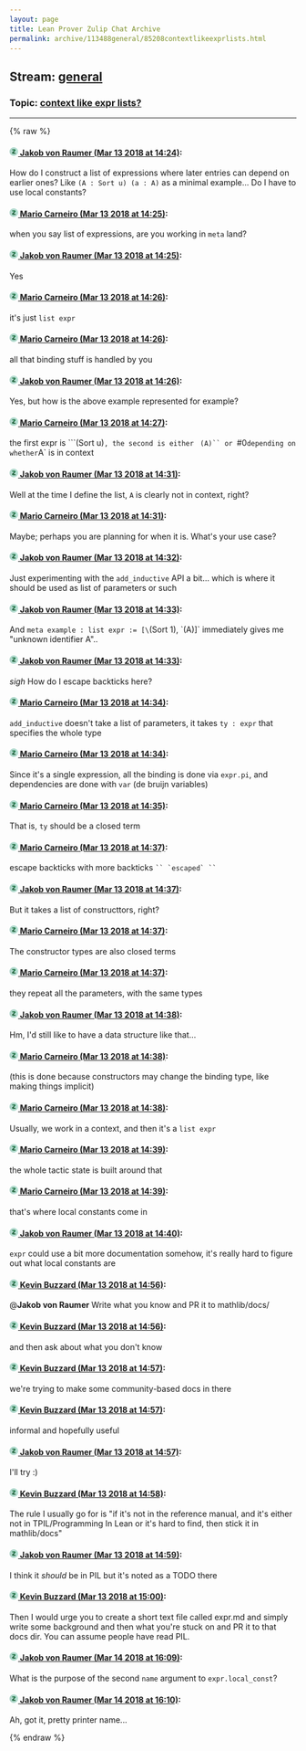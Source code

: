 ```yaml
---
layout: page
title: Lean Prover Zulip Chat Archive 
permalink: archive/113488general/85208contextlikeexprlists.html
---
```


## Stream: [general](index.html)
### Topic: [context like expr lists?](85208contextlikeexprlists.html)

---


{% raw %}
#### [![Click to go to Zulip](../../assets/img/zulip2.png) Jakob von Raumer (Mar 13 2018 at 14:24)](https://leanprover.zulipchat.com/#narrow/stream/113488-general/topic/context%20like%20expr%20lists%3F/near/123654389):
How do I construct a list of expressions where later entries can depend on earlier ones? Like `(A : Sort u) (a : A)` as a minimal example... Do I have to use local constants?

#### [![Click to go to Zulip](../../assets/img/zulip2.png) Mario Carneiro (Mar 13 2018 at 14:25)](https://leanprover.zulipchat.com/#narrow/stream/113488-general/topic/context%20like%20expr%20lists%3F/near/123654415):
when you say list of expressions, are you working in `meta` land?

#### [![Click to go to Zulip](../../assets/img/zulip2.png) Jakob von Raumer (Mar 13 2018 at 14:25)](https://leanprover.zulipchat.com/#narrow/stream/113488-general/topic/context%20like%20expr%20lists%3F/near/123654423):
Yes

#### [![Click to go to Zulip](../../assets/img/zulip2.png) Mario Carneiro (Mar 13 2018 at 14:26)](https://leanprover.zulipchat.com/#narrow/stream/113488-general/topic/context%20like%20expr%20lists%3F/near/123654424):
it's just `list expr`

#### [![Click to go to Zulip](../../assets/img/zulip2.png) Mario Carneiro (Mar 13 2018 at 14:26)](https://leanprover.zulipchat.com/#narrow/stream/113488-general/topic/context%20like%20expr%20lists%3F/near/123654473):
all that binding stuff is handled by you

#### [![Click to go to Zulip](../../assets/img/zulip2.png) Jakob von Raumer (Mar 13 2018 at 14:26)](https://leanprover.zulipchat.com/#narrow/stream/113488-general/topic/context%20like%20expr%20lists%3F/near/123654481):
Yes, but how is the above example represented for example?

#### [![Click to go to Zulip](../../assets/img/zulip2.png) Mario Carneiro (Mar 13 2018 at 14:27)](https://leanprover.zulipchat.com/#narrow/stream/113488-general/topic/context%20like%20expr%20lists%3F/near/123654502):
the first expr is ```(Sort u)``, the second is either `` `(A)`` or `#0` depending on whether `A` is in context

#### [![Click to go to Zulip](../../assets/img/zulip2.png) Jakob von Raumer (Mar 13 2018 at 14:31)](https://leanprover.zulipchat.com/#narrow/stream/113488-general/topic/context%20like%20expr%20lists%3F/near/123654671):
Well at the time I define the list, `A` is clearly not in context, right?

#### [![Click to go to Zulip](../../assets/img/zulip2.png) Mario Carneiro (Mar 13 2018 at 14:31)](https://leanprover.zulipchat.com/#narrow/stream/113488-general/topic/context%20like%20expr%20lists%3F/near/123654676):
Maybe; perhaps you are planning for when it is. What's your use case?

#### [![Click to go to Zulip](../../assets/img/zulip2.png) Jakob von Raumer (Mar 13 2018 at 14:32)](https://leanprover.zulipchat.com/#narrow/stream/113488-general/topic/context%20like%20expr%20lists%3F/near/123654723):
Just experimenting with the `add_inductive` API a bit... which is where it should be used as list of parameters or such

#### [![Click to go to Zulip](../../assets/img/zulip2.png) Jakob von Raumer (Mar 13 2018 at 14:33)](https://leanprover.zulipchat.com/#narrow/stream/113488-general/topic/context%20like%20expr%20lists%3F/near/123654735):
And `meta example : list expr := [\`(Sort 1), \`(A)]` immediately gives me "unknown identifier A"..

#### [![Click to go to Zulip](../../assets/img/zulip2.png) Jakob von Raumer (Mar 13 2018 at 14:33)](https://leanprover.zulipchat.com/#narrow/stream/113488-general/topic/context%20like%20expr%20lists%3F/near/123654737):
*sigh* How do I escape backticks here?

#### [![Click to go to Zulip](../../assets/img/zulip2.png) Mario Carneiro (Mar 13 2018 at 14:34)](https://leanprover.zulipchat.com/#narrow/stream/113488-general/topic/context%20like%20expr%20lists%3F/near/123654777):
`add_inductive` doesn't take a list of parameters, it takes `ty : expr` that specifies the whole type

#### [![Click to go to Zulip](../../assets/img/zulip2.png) Mario Carneiro (Mar 13 2018 at 14:34)](https://leanprover.zulipchat.com/#narrow/stream/113488-general/topic/context%20like%20expr%20lists%3F/near/123654787):
Since it's a single expression, all the binding is done via `expr.pi`, and dependencies are done with `var` (de bruijn variables)

#### [![Click to go to Zulip](../../assets/img/zulip2.png) Mario Carneiro (Mar 13 2018 at 14:35)](https://leanprover.zulipchat.com/#narrow/stream/113488-general/topic/context%20like%20expr%20lists%3F/near/123654810):
That is, `ty` should be a closed term

#### [![Click to go to Zulip](../../assets/img/zulip2.png) Mario Carneiro (Mar 13 2018 at 14:37)](https://leanprover.zulipchat.com/#narrow/stream/113488-general/topic/context%20like%20expr%20lists%3F/near/123654857):
escape backticks with more backticks ``` `` `escaped` `` ```

#### [![Click to go to Zulip](../../assets/img/zulip2.png) Jakob von Raumer (Mar 13 2018 at 14:37)](https://leanprover.zulipchat.com/#narrow/stream/113488-general/topic/context%20like%20expr%20lists%3F/near/123654861):
But it takes a list of constructtors, right?

#### [![Click to go to Zulip](../../assets/img/zulip2.png) Mario Carneiro (Mar 13 2018 at 14:37)](https://leanprover.zulipchat.com/#narrow/stream/113488-general/topic/context%20like%20expr%20lists%3F/near/123654865):
The constructor types are also closed terms

#### [![Click to go to Zulip](../../assets/img/zulip2.png) Mario Carneiro (Mar 13 2018 at 14:37)](https://leanprover.zulipchat.com/#narrow/stream/113488-general/topic/context%20like%20expr%20lists%3F/near/123654868):
they repeat all the parameters, with the same types

#### [![Click to go to Zulip](../../assets/img/zulip2.png) Jakob von Raumer (Mar 13 2018 at 14:38)](https://leanprover.zulipchat.com/#narrow/stream/113488-general/topic/context%20like%20expr%20lists%3F/near/123654914):
Hm, I'd still like to have a data structure like that...

#### [![Click to go to Zulip](../../assets/img/zulip2.png) Mario Carneiro (Mar 13 2018 at 14:38)](https://leanprover.zulipchat.com/#narrow/stream/113488-general/topic/context%20like%20expr%20lists%3F/near/123654915):
(this is done because constructors may change the binding type, like making things implicit)

#### [![Click to go to Zulip](../../assets/img/zulip2.png) Mario Carneiro (Mar 13 2018 at 14:38)](https://leanprover.zulipchat.com/#narrow/stream/113488-general/topic/context%20like%20expr%20lists%3F/near/123654921):
Usually, we work in a context, and then it's a `list expr`

#### [![Click to go to Zulip](../../assets/img/zulip2.png) Mario Carneiro (Mar 13 2018 at 14:39)](https://leanprover.zulipchat.com/#narrow/stream/113488-general/topic/context%20like%20expr%20lists%3F/near/123654928):
the whole tactic state is built around that

#### [![Click to go to Zulip](../../assets/img/zulip2.png) Mario Carneiro (Mar 13 2018 at 14:39)](https://leanprover.zulipchat.com/#narrow/stream/113488-general/topic/context%20like%20expr%20lists%3F/near/123654931):
that's where local constants come in

#### [![Click to go to Zulip](../../assets/img/zulip2.png) Jakob von Raumer (Mar 13 2018 at 14:40)](https://leanprover.zulipchat.com/#narrow/stream/113488-general/topic/context%20like%20expr%20lists%3F/near/123654988):
`expr` could use a bit more documentation somehow, it's really hard to figure out what local constants are

#### [![Click to go to Zulip](../../assets/img/zulip2.png) Kevin Buzzard (Mar 13 2018 at 14:56)](https://leanprover.zulipchat.com/#narrow/stream/113488-general/topic/context%20like%20expr%20lists%3F/near/123655582):
@**Jakob von Raumer** Write what you know and PR it to mathlib/docs/

#### [![Click to go to Zulip](../../assets/img/zulip2.png) Kevin Buzzard (Mar 13 2018 at 14:56)](https://leanprover.zulipchat.com/#narrow/stream/113488-general/topic/context%20like%20expr%20lists%3F/near/123655583):
and then ask about what you don't know

#### [![Click to go to Zulip](../../assets/img/zulip2.png) Kevin Buzzard (Mar 13 2018 at 14:57)](https://leanprover.zulipchat.com/#narrow/stream/113488-general/topic/context%20like%20expr%20lists%3F/near/123655594):
we're trying to make some community-based docs in there

#### [![Click to go to Zulip](../../assets/img/zulip2.png) Kevin Buzzard (Mar 13 2018 at 14:57)](https://leanprover.zulipchat.com/#narrow/stream/113488-general/topic/context%20like%20expr%20lists%3F/near/123655599):
informal and hopefully useful

#### [![Click to go to Zulip](../../assets/img/zulip2.png) Jakob von Raumer (Mar 13 2018 at 14:57)](https://leanprover.zulipchat.com/#narrow/stream/113488-general/topic/context%20like%20expr%20lists%3F/near/123655600):
I'll try :)

#### [![Click to go to Zulip](../../assets/img/zulip2.png) Kevin Buzzard (Mar 13 2018 at 14:58)](https://leanprover.zulipchat.com/#narrow/stream/113488-general/topic/context%20like%20expr%20lists%3F/near/123655643):
The rule I usually go for is "if it's not in the reference manual, and it's either not in TPIL/Programming In Lean or it's hard to find, then stick it in mathlib/docs"

#### [![Click to go to Zulip](../../assets/img/zulip2.png) Jakob von Raumer (Mar 13 2018 at 14:59)](https://leanprover.zulipchat.com/#narrow/stream/113488-general/topic/context%20like%20expr%20lists%3F/near/123655655):
I think it *should* be in PIL but it's noted as a TODO there

#### [![Click to go to Zulip](../../assets/img/zulip2.png) Kevin Buzzard (Mar 13 2018 at 15:00)](https://leanprover.zulipchat.com/#narrow/stream/113488-general/topic/context%20like%20expr%20lists%3F/near/123655712):
Then I would urge you to create a short text file called expr.md and simply write some background and then what you're stuck on and PR it to that docs dir. You can assume people have read PIL.

#### [![Click to go to Zulip](../../assets/img/zulip2.png) Jakob von Raumer (Mar 14 2018 at 16:09)](https://leanprover.zulipchat.com/#narrow/stream/113488-general/topic/context%20like%20expr%20lists%3F/near/123705964):
What is the purpose of the second `name` argument to `expr.local_const`?

#### [![Click to go to Zulip](../../assets/img/zulip2.png) Jakob von Raumer (Mar 14 2018 at 16:10)](https://leanprover.zulipchat.com/#narrow/stream/113488-general/topic/context%20like%20expr%20lists%3F/near/123706023):
Ah, got it, pretty printer name...


{% endraw %}
